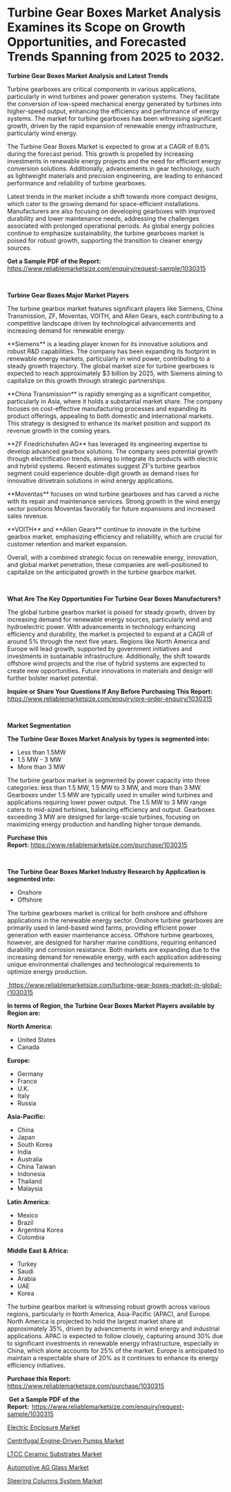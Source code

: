 <p><h1>Turbine Gear Boxes Market Analysis Examines its Scope on Growth Opportunities, and Forecasted Trends Spanning from 2025 to 2032.</h1></p><p><strong>Turbine Gear Boxes Market Analysis and Latest Trends</strong></p>
<p><p>Turbine gearboxes are critical components in various applications, particularly in wind turbines and power generation systems. They facilitate the conversion of low-speed mechanical energy generated by turbines into higher-speed output, enhancing the efficiency and performance of energy systems. The market for turbine gearboxes has been witnessing significant growth, driven by the rapid expansion of renewable energy infrastructure, particularly wind energy.</p><p>The Turbine Gear Boxes Market is expected to grow at a CAGR of 6.6% during the forecast period. This growth is propelled by increasing investments in renewable energy projects and the need for efficient energy conversion solutions. Additionally, advancements in gear technology, such as lightweight materials and precision engineering, are leading to enhanced performance and reliability of turbine gearboxes.</p><p>Latest trends in the market include a shift towards more compact designs, which cater to the growing demand for space-efficient installations. Manufacturers are also focusing on developing gearboxes with improved durability and lower maintenance needs, addressing the challenges associated with prolonged operational periods. As global energy policies continue to emphasize sustainability, the turbine gearboxes market is poised for robust growth, supporting the transition to cleaner energy sources.</p></p>
<p><strong>Get a Sample PDF of the Report:&nbsp;</strong> <a href="https://www.reliablemarketsize.com/enquiry/request-sample/1030315?utm_campaign=1895&utm_medium=2&utm_source=Github&utm_content=ia&utm_term=21032025&utm_id=turbine-gear-boxes">https://www.reliablemarketsize.com/enquiry/request-sample/1030315</a></p>
<p>&nbsp;</p>
<p><strong>Turbine Gear Boxes Major Market Players</strong></p>
<p><p>The turbine gearbox market features significant players like Siemens, China Transmission, ZF, Moventas, VOITH, and Allen Gears, each contributing to a competitive landscape driven by technological advancements and increasing demand for renewable energy.</p><p>**Siemens** is a leading player known for its innovative solutions and robust R&D capabilities. The company has been expanding its footprint in renewable energy markets, particularly in wind power, contributing to a steady growth trajectory. The global market size for turbine gearboxes is expected to reach approximately $3 billion by 2025, with Siemens aiming to capitalize on this growth through strategic partnerships.</p><p>**China Transmission** is rapidly emerging as a significant competitor, particularly in Asia, where it holds a substantial market share. The company focuses on cost-effective manufacturing processes and expanding its product offerings, appealing to both domestic and international markets. This strategy is designed to enhance its market position and support its revenue growth in the coming years.</p><p>**ZF Friedrichshafen AG** has leveraged its engineering expertise to develop advanced gearbox solutions. The company sees potential growth through electrification trends, aiming to integrate its products with electric and hybrid systems. Recent estimates suggest ZF’s turbine gearbox segment could experience double-digit growth as demand rises for innovative drivetrain solutions in wind energy applications.</p><p>**Moventas** focuses on wind turbine gearboxes and has carved a niche with its repair and maintenance services. Strong growth in the wind energy sector positions Moventas favorably for future expansions and increased sales revenue.</p><p>**VOITH** and **Allen Gears** continue to innovate in the turbine gearbox market, emphasizing efficiency and reliability, which are crucial for customer retention and market expansion.</p><p>Overall, with a combined strategic focus on renewable energy, innovation, and global market penetration, these companies are well-positioned to capitalize on the anticipated growth in the turbine gearbox market.</p></p>
<p>&nbsp;</p>
<p><strong>What Are The Key Opportunities For Turbine Gear Boxes Manufacturers?</strong></p>
<p><p>The global turbine gearbox market is poised for steady growth, driven by increasing demand for renewable energy sources, particularly wind and hydroelectric power. With advancements in technology enhancing efficiency and durability, the market is projected to expand at a CAGR of around 5% through the next five years. Regions like North America and Europe will lead growth, supported by government initiatives and investments in sustainable infrastructure. Additionally, the shift towards offshore wind projects and the rise of hybrid systems are expected to create new opportunities. Future innovations in materials and design will further bolster market potential.</p></p>
<p><strong>Inquire or Share Your Questions If Any Before Purchasing This Report:</strong> <a href="https://www.reliablemarketsize.com/enquiry/pre-order-enquiry/1030315?utm_campaign=1895&utm_medium=2&utm_source=Github&utm_content=ia&utm_term=21032025&utm_id=turbine-gear-boxes">https://www.reliablemarketsize.com/enquiry/pre-order-enquiry/1030315</a></p>
<p>&nbsp;</p>
<p><strong>Market Segmentation</strong></p>
<p><strong>The Turbine Gear Boxes Market Analysis by types is segmented into:</strong></p>
<p><ul><li>Less than 1.5MW</li><li>1.5 MW - 3 MW</li><li>More than 3 MW</li></ul></p>
<p><p>The turbine gearbox market is segmented by power capacity into three categories: less than 1.5 MW, 1.5 MW to 3 MW, and more than 3 MW. Gearboxes under 1.5 MW are typically used in smaller wind turbines and applications requiring lower power output. The 1.5 MW to 3 MW range caters to mid-sized turbines, balancing efficiency and output. Gearboxes exceeding 3 MW are designed for large-scale turbines, focusing on maximizing energy production and handling higher torque demands.</p></p>
<p><strong>Purchase this Report:&nbsp;</strong><a href="https://www.reliablemarketsize.com/purchase/1030315?utm_campaign=1895&utm_medium=2&utm_source=Github&utm_content=ia&utm_term=21032025&utm_id=turbine-gear-boxes">https://www.reliablemarketsize.com/purchase/1030315</a></p>
<p>&nbsp;</p>
<p><strong>The Turbine Gear Boxes Market Industry Research by Application is segmented into:</strong></p>
<p><ul><li>Onshore</li><li>Offshore</li></ul></p>
<p><p>The turbine gearboxes market is critical for both onshore and offshore applications in the renewable energy sector. Onshore turbine gearboxes are primarily used in land-based wind farms, providing efficient power generation with easier maintenance access. Offshore turbine gearboxes, however, are designed for harsher marine conditions, requiring enhanced durability and corrosion resistance. Both markets are expanding due to the increasing demand for renewable energy, with each application addressing unique environmental challenges and technological requirements to optimize energy production.</p></p>
<p><a href="https://www.reliablemarketsize.com/turbine-gear-boxes-market-in-global-r1030315?utm_campaign=1895&utm_medium=2&utm_source=Github&utm_content=ia&utm_term=21032025&utm_id=turbine-gear-boxes">&nbsp;https://www.reliablemarketsize.com/turbine-gear-boxes-market-in-global-r1030315</a></p>
<p><strong>In terms of Region, the Turbine Gear Boxes Market Players available by Region are:</strong></p>
<p>
    <p> <strong> North America: </strong>
        <ul>
            <li>United States</li>
            <li>Canada</li>
        </ul>
        </p> 
    <p> <strong> Europe: </strong>
        <ul>
            <li>Germany</li>
            <li>France</li>
            <li>U.K.</li>
            <li>Italy</li>
            <li>Russia</li>
        </ul>
        </p> 
    <p> <strong> Asia-Pacific: </strong>
        <ul>
            <li>China</li>
            <li>Japan</li>
            <li>South Korea</li>
            <li>India</li>
            <li>Australia</li>
            <li>China Taiwan</li>
            <li>Indonesia</li>
            <li>Thailand</li>
            <li>Malaysia</li>
        </ul>
        </p> 
    <p> <strong> Latin America: </strong>
        <ul>
            <li>Mexico</li>
            <li>Brazil</li>
            <li>Argentina Korea</li>
            <li>Colombia</li>
        </ul>
        </p> 
    <p> <strong> Middle East & Africa: </strong>
        <ul>
            <li>Turkey</li>
            <li>Saudi</li>
            <li>Arabia</li>
            <li>UAE</li>
            <li>Korea</li>
        </ul>
    </p>
    </p>
<p><p>The turbine gearbox market is witnessing robust growth across various regions, particularly in North America, Asia-Pacific (APAC), and Europe. North America is projected to hold the largest market share at approximately 35%, driven by advancements in wind energy and industrial applications. APAC is expected to follow closely, capturing around 30% due to significant investments in renewable energy infrastructure, especially in China, which alone accounts for 25% of the market. Europe is anticipated to maintain a respectable share of 20% as it continues to enhance its energy efficiency initiatives.</p></p>
<p><strong>Purchase this Report: </strong><a href="https://www.reliablemarketsize.com/purchase/1030315?utm_campaign=1895&utm_medium=2&utm_source=Github&utm_content=ia&utm_term=21032025&utm_id=turbine-gear-boxes">https://www.reliablemarketsize.com/purchase/1030315</a></p>
<p>&nbsp;<strong>Get a Sample PDF of the Report:&nbsp;&nbsp;</strong><a href="https://www.reliablemarketsize.com/enquiry/request-sample/1030315?utm_campaign=1895&utm_medium=2&utm_source=Github&utm_content=ia&utm_term=21032025&utm_id=turbine-gear-boxes">https://www.reliablemarketsize.com/enquiry/request-sample/1030315</a></p>
<p><strong></strong></p>
<p><p><a href="https://github.com/momossidram/Market-Research-Report-List-1/blob/main/electric-enclosure-market.md?utm_campaign=1895&utm_medium=2&utm_source=Github&utm_content=ia&utm_term=21032025&utm_id=turbine-gear-boxes">Electric Enclosure Market</a></p><p><a href="https://github.com/debowflaggqw/Market-Research-Report-List-1/blob/main/centrifugal-engine-driven-pumps-market.md?utm_campaign=1895&utm_medium=2&utm_source=Github&utm_content=ia&utm_term=21032025&utm_id=turbine-gear-boxes">Centrifugal Engine-Driven Pumps Market</a></p><p><a href="https://github.com/sirayedantte/Market-Research-Report-List-1/blob/main/ltcc-ceramic-substrates-market.md?utm_campaign=1895&utm_medium=2&utm_source=Github&utm_content=ia&utm_term=21032025&utm_id=turbine-gear-boxes">LTCC Ceramic Substrates Market</a></p><p><a href="https://github.com/herakterroem/Market-Research-Report-List-1/blob/main/automotive-ag-glass-market.md?utm_campaign=1895&utm_medium=2&utm_source=Github&utm_content=ia&utm_term=21032025&utm_id=turbine-gear-boxes">Automotive AG Glass Market</a></p><p><a href="https://github.com/biyajausenik/Market-Research-Report-List-1/blob/main/steering-columns-system-market.md?utm_campaign=1895&utm_medium=2&utm_source=Github&utm_content=ia&utm_term=21032025&utm_id=turbine-gear-boxes">Steering Columns System Market</a></p></p>
